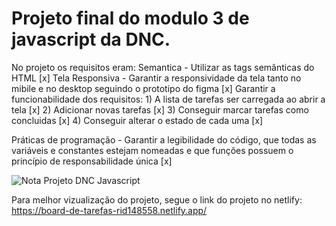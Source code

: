<h1>Projeto final do modulo 3 de javascript da DNC.</h1>
No projeto os requisitos eram:
  Semantica - Utilizar as tags semânticas do HTML [x]
  Tela Responsiva - Garantir a responsividade da tela tanto no mibile e no desktop seguindo o prototipo do figma [x]
  Garantir a funcionabilidade dos requisitos:
                                              1) A lista de tarefas ser carregada ao abrir a tela [x]
                                              2) Adicionar novas tarefas [x]
                                              3) Conseguir marcar tarefas como concluidas [x]
                                              4) Conseguir alterar o estado de cada uma [x]
                                              
  Práticas de programação - Garantir a legibilidade do código, que todas as variáveis e constantes estejam nomeadas e que funções possuem o princípio de responsabilidade única [x]

![Nota Projeto DNC Javascript](https://github.com/user-attachments/assets/8bee1f89-e8a8-45b9-b1f9-d7128e21f205)

Para melhor vizualização do projeto, segue o link do projeto no netlify: https://board-de-tarefas-rid148558.netlify.app/
